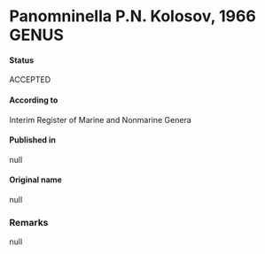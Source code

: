 # Panomninella P.N. Kolosov, 1966 GENUS

#### Status
ACCEPTED

#### According to
Interim Register of Marine and Nonmarine Genera

#### Published in
null

#### Original name
null

### Remarks
null